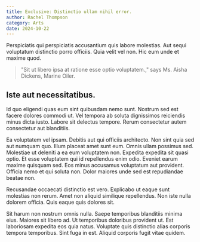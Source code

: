 ```yaml
---
title: Exclusive: Distinctio ullam nihil error.
author: Rachel Thompson
category: Arts
date: 2024-10-22
---
```


Perspiciatis qui perspiciatis accusantium quis labore molestias. Aut sequi voluptatum distinctio porro officiis. Quia velit vel non. Hic eum unde et maxime quod.

> "Sit ut libero ipsa at ratione esse optio voluptatem.," says Ms. Aisha Dickens, Marine Oiler.

## Iste aut necessitatibus.

Id quo eligendi quas eum sint quibusdam nemo sunt. Nostrum sed est facere dolores commodi ut. Vel tempora ab soluta dignissimos reiciendis minus dicta iusto. Labore sit delectus tempore. Rerum consectetur autem consectetur aut blanditiis.

Ea voluptatem vel ipsam. Debitis aut qui officiis architecto. Non sint quia sed aut numquam quo. Illum placeat amet sunt eum. Omnis ullam possimus sed. Molestiae ut deleniti a ea eum voluptatem non. Expedita expedita sit quasi optio. Et esse voluptatem qui id repellendus enim odio. Eveniet earum maxime quisquam sed. Eos minus accusamus voluptatum aut provident. Officia nemo et qui soluta non. Dolor maiores unde sed est repudiandae beatae non.

Recusandae occaecati distinctio est vero. Explicabo ut eaque sunt molestias non rerum. Amet non aliquid similique repellendus. Non iste nulla dolorem officia. Quis eaque quis dolores sit.

Sit harum non nostrum omnis nulla. Saepe temporibus blanditiis minima eius. Maiores sit libero ad. Ut temporibus doloribus provident ut. Est laboriosam expedita eos quia natus. Voluptate quis distinctio alias corporis tempora temporibus. Sint fuga in est. Aliquid corporis fugit vitae quidem.